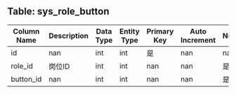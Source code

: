 ## Table: sys_role_button

| Column Name | Description | Data Type | Entity Type | Primary Key | Auto Increment | Nullable | Length | Precision | Default Value |
|-------------|-------------|-----------|-------------|-------------|----------------|----------|--------|-----------|---------------|
| id | nan | int | int | 是 | nan | nan | nan | nan | nan |
| role_id | 岗位ID | int | int | nan | nan | 是 | nan | nan | nan |
| button_id | nan | int | int | nan | nan | 是 | nan | nan | nan |
